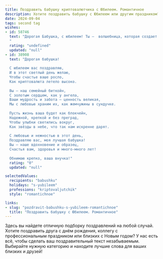 ```yaml
---
title: Поздравить бабушку криптовалютчика с Юбилеем. Романтичное
description: Хотите поздравить бабушку с Юбилеем или другим праздником? Наш ИИ создаст незабываемое поздравление, а вы обязательно выделитесь среди других.  
date: 2024-09-04
tags: second tag
wishes:
- id: 58746
  text: "Дорогая Бабушка, с юбилеем! Ты –  волшебница, которая создает уют и тепло, как самая ценная криптовалюта. Пусть твоя жизнь будет полна радости и любви, а твоя душа – всегда юной и светлой!
  "
  rating: "undefined"
  updated: "null"
- id: 38908
  text: "Дорогая бабушка!
  
  С юбилеем вас поздравляю,
  И в этот светлый день желаю,
  Чтобы счастье ваше росло,
  Как криптовалюта летело высоко.
  
  Вы — наш семейный биткойн,
  С золотым сердцем, как у ангела,
  Ваши мудрость и забота — ценность великая,
  Мы с любовью храним их, как жемчужины в сундучке.
  
  Пусть жизнь ваша будет как блокчейн,
  Надежной, крепкой и без преград,
  Чтобы улыбки светились вокруг,
  Как звёзды в небе, что так нам искренне дарят.
  
  С любовью и нежностью в этот день,
  Поздравляю вас, моя лучшая бабушка!
  Вы — наше вдохновение и образец,
  Счастья вам, здоровья и много-много лет!
  
  Обнимаю крепко, ваша внучка!"
  rating: "0"
  updated: "null"

selectedValues:
  recipients: "babushku"
  holidays: "s-yubileem"
  professions: "kriptovaljutchik"
  style: "romantichnoe"

links:
- slug: "pozdravit-babushku-s-yubileem-romantichnoe"
  title: "Поздравить бабушку с Юбилеем. Романтичное"
---
```


Здесь вы найдете отличную подборку поздравлений на любой случай. 
Хотите поздравить друга с днём рождения, коллегу с профессиональным праздником или близких с Новым годом? У нас есть всё, чтобы сделать ваш поздравительный текст незабываемым. Выбирайте нужную категорию и находите лучшие слова для ваших близких и друзей!

